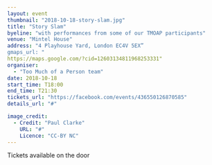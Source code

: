 ```yaml
---
layout: event
thumbnail: "2018-10-18-story-slam.jpg"
title: "Story Slam"
byeline: "with performances from some of our TMOAP participants"
venue: "Mintel House"
address: "4 Playhouse Yard, London EC4V 5EX”
gmaps_url: "
https://maps.google.com/?cid=12603134811968253331"
organiser:
  - "Too Much of a Person team"
date: 2018-10-18
start_time: T18:00
end_time: T21:30
tickets_url: "https://facebook.com/events/436550126870585"
details_url: "#"

image_credit:
  - Credit: "Paul Clarke"
    URL: "#"
    Licence: "CC-BY NC"
---
```

Tickets available on the door
